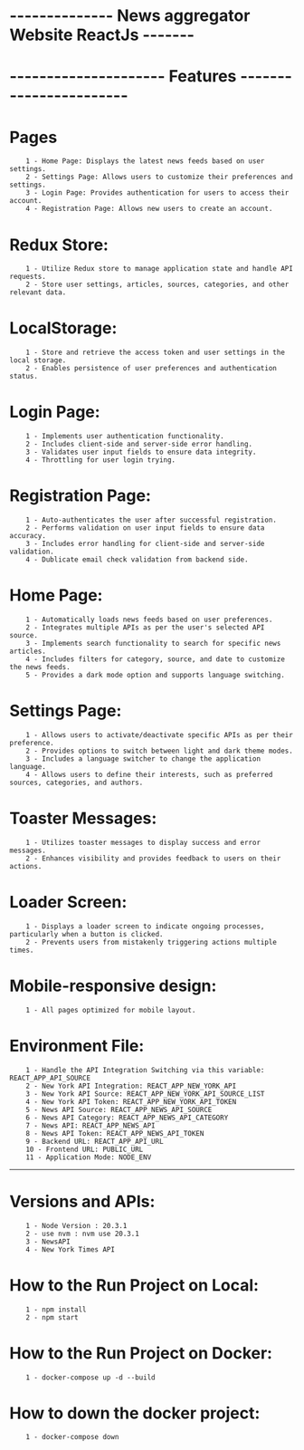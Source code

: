 
# -------------- News aggregator Website ReactJs -------

# --------------------- Features -----------------------

# Pages
        1 - Home Page: Displays the latest news feeds based on user settings.
        2 - Settings Page: Allows users to customize their preferences and settings.
        3 - Login Page: Provides authentication for users to access their account.
        4 - Registration Page: Allows new users to create an account.
# Redux Store:
        1 - Utilize Redux store to manage application state and handle API requests.
        2 - Store user settings, articles, sources, categories, and other relevant data.

# LocalStorage:
        1 - Store and retrieve the access token and user settings in the local storage.
        2 - Enables persistence of user preferences and authentication status.

# Login Page:
        1 - Implements user authentication functionality.
        2 - Includes client-side and server-side error handling.
        3 - Validates user input fields to ensure data integrity.
        4 - Throttling for user login trying.

# Registration Page:
        1 - Auto-authenticates the user after successful registration.
        2 - Performs validation on user input fields to ensure data accuracy.
        3 - Includes error handling for client-side and server-side validation.
        4 - Dublicate email check validation from backend side.

# Home Page:
        1 - Automatically loads news feeds based on user preferences.
        2 - Integrates multiple APIs as per the user's selected API source.
        3 - Implements search functionality to search for specific news articles.
        4 - Includes filters for category, source, and date to customize the news feeds.
        5 - Provides a dark mode option and supports language switching.

# Settings Page:
        1 - Allows users to activate/deactivate specific APIs as per their preference.
        2 - Provides options to switch between light and dark theme modes.
        3 - Includes a language switcher to change the application language.
        4 - Allows users to define their interests, such as preferred sources, categories, and authors.

# Toaster Messages:
        1 - Utilizes toaster messages to display success and error messages.
        2 - Enhances visibility and provides feedback to users on their actions.

# Loader Screen:
        1 - Displays a loader screen to indicate ongoing processes, particularly when a button is clicked.
        2 - Prevents users from mistakenly triggering actions multiple times.

# Mobile-responsive design:
        1 - All pages optimized for mobile layout.

# Environment File:
        1 - Handle the API Integration Switching via this variable: REACT_APP_API_SOURCE
        2 - New York API Integration: REACT_APP_NEW_YORK_API
        3 - New York API Source: REACT_APP_NEW_YORK_API_SOURCE_LIST
        4 - New York API Token: REACT_APP_NEW_YORK_API_TOKEN
        5 - News API Source: REACT_APP_NEWS_API_SOURCE
        6 - News API Category: REACT_APP_NEWS_API_CATEGORY
        7 - News API: REACT_APP_NEWS_API
        8 - News API Token: REACT_APP_NEWS_API_TOKEN
        9 - Backend URL: REACT_APP_API_URL
        10 - Frontend URL: PUBLIC_URL
        11 - Application Mode: NODE_ENV
 
------------------------------------------------------------------------

# Versions and APIs:

        1 - Node Version : 20.3.1
        2 - use nvm : nvm use 20.3.1
        3 - NewsAPI
        4 - New York Times API

# How to the Run Project on Local:

        1 - npm install
        2 - npm start

# How to the Run Project on Docker:

        1 - docker-compose up -d --build

# How to down the docker project:

        1 - docker-compose down
